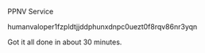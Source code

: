 PPNV Service <br>

humanvaloper1fzpldtjjddphunxdnpc0uezt0f8rqv86nr3yqn <br>

Got it all done in about 30 minutes.
